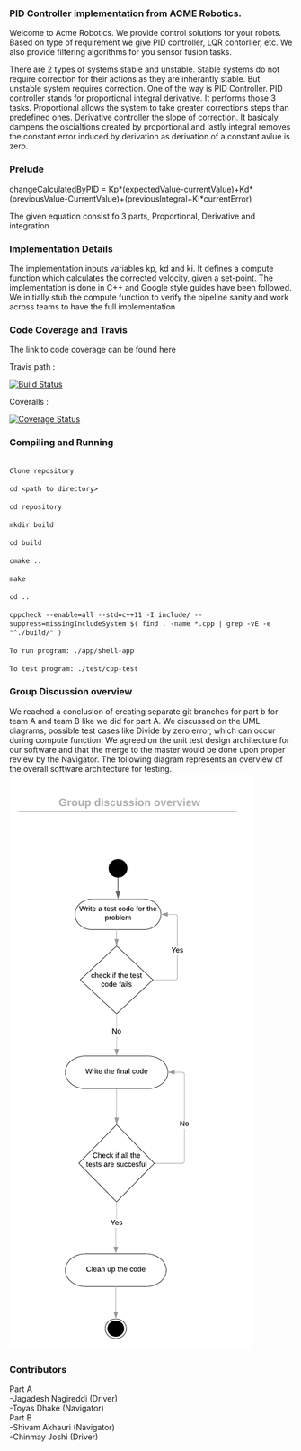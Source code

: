 ### PID Controller implementation from ACME Robotics.

Welcome to Acme Robotics. We provide control solutions for your robots. Based on type pf requirement we give PID controller, LQR contorller, etc. We also provide filtering algorithms for you sensor fusion tasks.

There are 2 types of systems stable and unstable. Stable systems do not require correction for their actions as they are inherantly stable. But unstable system requires correction. One of the way is PID Controller. PID controller stands for proportional integral derivative. It performs those 3 tasks. Proportional allows the system to take greater corrections steps than predefined ones. Derivative controller the slope of correction. It basicaly dampens the oscialtions created by proportional and lastly integral removes the constant error induced by derivation as derivation of a constant avlue is zero.
### Prelude

changeCalculatedByPID = Kp*(expectedValue-currentValue)+Kd*(previousValue-CurrentValue)+(previousIntegral+Ki*currentError)

The given equation consist fo 3 parts, Proportional, Derivative and integration
### Implementation Details

The implementation inputs variables kp, kd and ki. It defines a compute function which calculates the corrected velocity, given a set-point. The implementation is done in C++ and Google style guides have been followed. We initially stub the compute function to verify the pipeline sanity and work across teams to have the full implementation

### Code Coverage and Travis

The link to code coverage can be found here

Travis path :

[![Build Status](https://travis-ci.org/Chinj17/AcmeRoboticsPIDcontroller_week5Assignment.svg?branch=master)](https://travis-ci.org/Chinj17/AcmeRoboticsPIDcontroller_week5Assignment)

Coveralls :

[![Coverage Status](https://coveralls.io/repos/github/Chinj17/AcmeRoboticsPIDcontroller_week5Assignment/badge.svg?branch=master)](https://coveralls.io/github/Chinj17/AcmeRoboticsPIDcontroller_week5Assignment?branch=master)

### Compiling and Running

```

Clone repository

cd <path to directory>

cd repository

mkdir build

cd build

cmake ..

make

cd ..

cppcheck --enable=all --std=c++11 -I include/ --suppress=missingIncludeSystem $( find . -name *.cpp | grep -vE -e "^./build/" )

To run program: ./app/shell-app

To test program: ./test/cpp-test

```
### Group Discussion overview

We reached a conclusion of creating separate git branches for part b for team A and team B like we did for part A. We discussed on the UML diagrams, possible test cases like Divide by zero error, which can occur during compute function. We agreed on the unit test design architecture for our software and that the merge to the master would be done upon proper review by the Navigator. The following diagram represents an overview of the overall software architecture for testing.
![](GroupDiscussion.png)
### Contributors

Part A \
-Jagadesh Nagireddi (Driver) \
-Toyas Dhake (Navigator) \
Part B \
-Shivam Akhauri (Navigator) \
-Chinmay Joshi (Driver)
